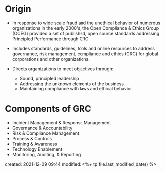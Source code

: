 
# Origin

- In response to wide scale fraud and the unethical behavior of numerous organizations in the early 2000's, the Open Compliance & Ethics Group (OCEG) provided a set of published, open source standards addressing Principled Performance through GRC

- Includes standards, guidelines, tools and online resources to address governance, risk management, compliance and ethics (GRC) for global corporations and other organizations.

- Directs organizations to meet objectives through:
	- Sound, principled leadership
	- Addressing the unknown elements of the business
	- Maintaining compliance with laws and ethical behavior

# Components of GRC

- Incident Management & Response Management
- Governance & Accountability
- Risk & Compliance Management
- Process & Controls
- Training & Awareness
- Technology Enablement
- Monitoring, Auditing, & Reporting

created: 2021-12-09 09:44
modified: <%+ tp.file.last_modified_date() %>